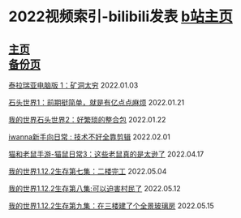<p><h1>2022视频索引-bilibili发表 <a href="space.bilibili.com/474005040" target="_blank">b站主页</a></h1></p>
<p><h2><a href="https://hplook233.github.io/" target="_blank">主页</a>
<br>
<a href="https://hplook233.github.io/hplk.github.io/" target="_blank">备份页</a></h2></p>
<p><a href="https://www.bilibili.com/video/BV1pD4y1F73R" target="_blank">泰拉瑞亚电脑版 1：矿洞太穷</a> 2022.01.03</p>
<p><a href="https://www.bilibili.com/video/BV1LS4y177DP" target="_blank">石头世界1：前期挺简单，就是有亿点点麻烦</a> 2022.01.21</p>
<p><a href="https://www.bilibili.com/video/BV1Tf4y1F7Dx" target="_blank">我的世界石头世界2：好繁琐的整合包</a> 2022.01.22</p>
<p><a href="https://www.bilibili.com/video/BV1PL4y147P8" target="_blank">iwanna新手向日常 : 技术不好全靠剪辑</a> 2022.02.01</p>
<p><a href="https://www.bilibili.com/video/BV1ea411v76r" target="_blank">猫和老鼠手游-猫鼠日常3：这些老鼠真的是太逊了</a> 2022.04.17</p>
<p><a href="https://www.bilibili.com/video/BV1F3411N7R7" target="_blank">我的世界1.12.2生存第七集：二楼完工</a> 2022.05.04</p>
<p><a href="https://www.bilibili.com/video/BV15S4y1b7nU" target="_blank">我的世界1.12.2生存第八集:可以迫害村民了</a> 2022.05.12</p>
<p><a href="https://www.bilibili.com/video/BV14R4y1c73a" target="_blank">我的世界1.12.2生存第九集：在三楼建了个全景玻璃房</a> 2022.05.15</p>
